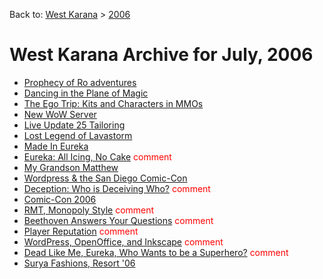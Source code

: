 Back to: [West Karana](/posts/westkarana.md) > [2006](/posts/2006/westkarana.md)
# West Karana Archive for July, 2006

* [Prophecy of Ro adventures](181.md) <span style="color:red;"></span>
* [Dancing in the Plane of Magic](2537.md) <span style="color:red;"></span>
* [The Ego Trip: Kits and Characters in MMOs](182.md) <span style="color:red;"></span>
* [New WoW Server](183.md) <span style="color:red;"></span>
* [Live Update 25 Tailoring](184.md) <span style="color:red;"></span>
* [Lost Legend of Lavastorm](178.md) <span style="color:red;"></span>
* [Made In Eureka](179.md) <span style="color:red;"></span>
* [Eureka: All Icing, No Cake](180.md) <span style="color:red;">comment</span>
* [My Grandson Matthew](185.md) <span style="color:red;"></span>
* [Wordpress & the San Diego Comic-Con](186.md) <span style="color:red;"></span>
* [Deception: Who is Deceiving Who?](189.md) <span style="color:red;">comment</span>
* [Comic-Con 2006](192.md) <span style="color:red;"></span>
* [RMT, Monopoly Style](199.md) <span style="color:red;">comment</span>
* [Beethoven Answers Your Questions](201.md) <span style="color:red;">comment</span>
* [Player Reputation](202.md) <span style="color:red;">comment</span>
* [WordPress, OpenOffice, and Inkscape](203.md) <span style="color:red;">comment</span>
* [Dead Like Me, Eureka, Who Wants to be a Superhero?](210.md) <span style="color:red;">comment</span>
* [Surya Fashions, Resort '06](207.md) <span style="color:red;"></span>
